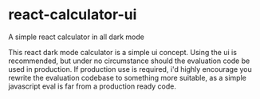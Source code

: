 # react-calculator-ui
A simple react calculator in all dark mode

This react dark mode calculator is a simple ui concept. Using the ui is recommended, but under no circumstance should the evaluation code be used in production.
If production use is required, i'd highly encourage you rewrite the evaluation codebase to something more suitable, as a simple javascript eval is far from a production ready code.
